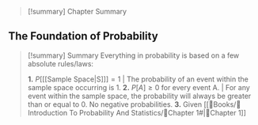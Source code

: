
>[!summary] Chapter Summary



## The Foundation of Probability

>[!summary] Summary
>Everything in probability is based on a few absolute rules/laws:
>
>**1.** $P [$[[Sample Space|S]]$] = 1$ | The probability of an event within the sample space occurring is 1.
>**2.** $P[A] \geq 0$ for every event A. | For any event within the sample space, the probability will always be greater than or equal to 0. No negative probabilities.
>**3.** Given [[📖Books/📘Introduction To Probability And Statistics/📑Chapter 1#|📑Chapter 1]]

